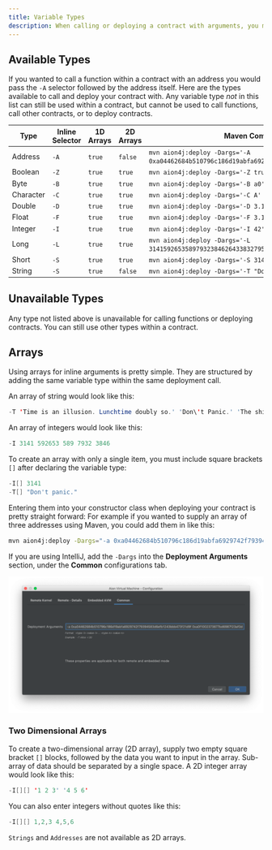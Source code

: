 ```yaml
---
title: Variable Types
description: When calling or deploying a contract with arguments, you must specify the type of variable you are submitting.
---
```


## Available Types

If you wanted to call a function within a contract with an address you would pass the `-A` selector followed by the address itself. Here are the types available to call and deploy your contract with. Any variable type _not_ in this list can still be used within a contract, but cannot be used to call functions, call other contracts, or to deploy contracts.

| Type | Inline Selector | 1D Arrays | 2D Arrays | Maven Command Example |
| ---- | --------------- | --------- | --------- | --------------------- |
| Address | `-A` | `true` | `false` | `mvn aion4j:deploy -Dargs='-A 0xa04462684b510796c186d19abfa6929742f79394583d6efb1243bbb473f21d9f'` |
| Boolean | `-Z` | `true`| `true` | `mvn aion4j:deploy -Dargs='-Z true'` |
| Byte | `-B` | `true`| `true` | `mvn aion4j:deploy -Dargs='-B a0'` |
| Character | `-C` | `true`| `true` | `mvn aion4j:deploy -Dargs='-C A'` |
| Double | `-D` | `true`| `true` | `mvn aion4j:deploy -Dargs='-D 3.141592654'` |
| Float | `-F` | `true`| `true` | `mvn aion4j:deploy -Dargs='-F 3.141'` |
| Integer | `-I` | `true`| `true` | `mvn aion4j:deploy -Dargs='-I 42'` |
| Long | `-L` | `true`| `true` | `mvn aion4j:deploy -Dargs='-L 3141592653589793238462643383279502884197169'` |
| Short | `-S` | `true`| `true` | `mvn aion4j:deploy -Dargs='-S 314159'` |
| String | `-S` | `true`| `false` | `mvn aion4j:deploy -Dargs='-T "Don't panic."'` |

## Unavailable Types

Any type not listed above is unavailable for calling functions or deploying contracts. You can still use other types within a contract.

## Arrays

Using arrays for inline arguments is pretty simple. They are structured by adding the same variable type within the same deployment call.

An array of string would look like this:

```java
-T 'Time is an illusion. Lunchtime doubly so.' 'Don\'t Panic.' 'The ships hung in the sky in much the same way that bricks don\'t.'
```

An array of integers would look like this:

```java
-I 3141 592653 589 7932 3846
```

To create an array with only a single item, you must include square brackets `[]` after declaring the variable type:

```java
-I[] 3141
-T[] "Don't panic."
```

Entering them into your constructor class when deploying your contract is pretty straight forward: For example if you wanted to supply an array of three addresses using Maven, you could add them in like this:

```bash
mvn aion4j:deploy -Dargs="-a 0xa04462684b510796c186d19abfa6929742f79394583d6efb1243bbb473f21d9f 0xa0f1002373877bd6987f23af0daa97f5d886d591cf308408cb396eda44f3456e 0xa08ff81385e37fa8a7a3ab045ac0d25187fdfbae58ae54cc5ab44d90cdac6648"
```

If you are using IntelliJ, add the `-Dargs` into the **Deployment Arguments** section, under the **Common** configurations tab.

![Array Deployment Arguments](images/array-deployment-arguments.png)

### Two Dimensional Arrays

To create a two-dimensional array (2D array), supply two empty square bracket `[]` blocks, followed by the data you want to input in the array. Sub-array of data should be separated by a single space. A 2D integer array would look like this:

```java
-I[][] '1 2 3' '4 5 6'
```

You can also enter integers without quotes like this:

```java
-I[][] 1,2,3 4,5,6
```

`Strings` and `Addresses` are not available as 2D arrays.
